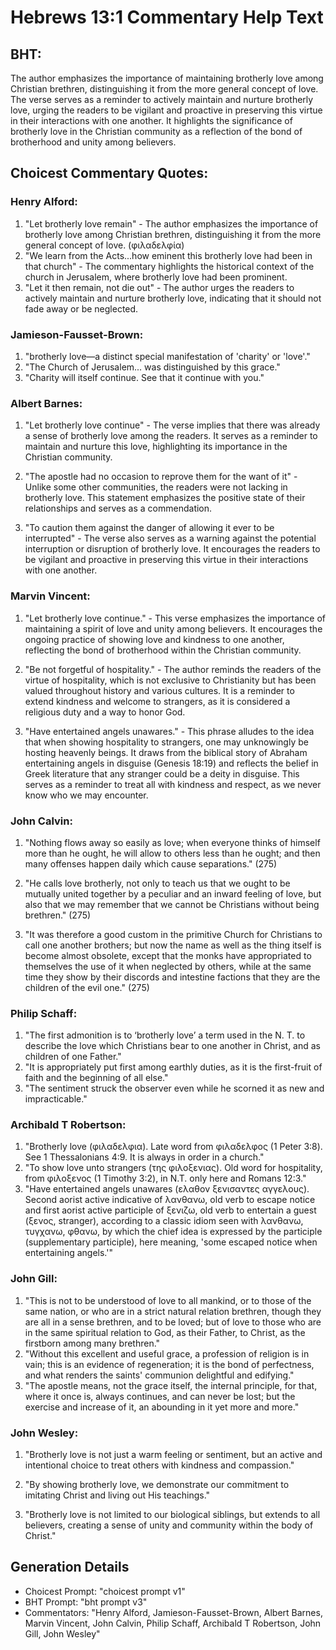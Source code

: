 # Hebrews 13:1 Commentary Help Text

## BHT:
The author emphasizes the importance of maintaining brotherly love among Christian brethren, distinguishing it from the more general concept of love. The verse serves as a reminder to actively maintain and nurture brotherly love, urging the readers to be vigilant and proactive in preserving this virtue in their interactions with one another. It highlights the significance of brotherly love in the Christian community as a reflection of the bond of brotherhood and unity among believers.

## Choicest Commentary Quotes:
### Henry Alford:
1. "Let brotherly love remain" - The author emphasizes the importance of brotherly love among Christian brethren, distinguishing it from the more general concept of love. (φιλαδελφία)
2. "We learn from the Acts...how eminent this brotherly love had been in that church" - The commentary highlights the historical context of the church in Jerusalem, where brotherly love had been prominent.
3. "Let it then remain, not die out" - The author urges the readers to actively maintain and nurture brotherly love, indicating that it should not fade away or be neglected.

### Jamieson-Fausset-Brown:
1. "brotherly love—a distinct special manifestation of 'charity' or 'love'." 
2. "The Church of Jerusalem... was distinguished by this grace."
3. "Charity will itself continue. See that it continue with you."

### Albert Barnes:
1. "Let brotherly love continue" - The verse implies that there was already a sense of brotherly love among the readers. It serves as a reminder to maintain and nurture this love, highlighting its importance in the Christian community.

2. "The apostle had no occasion to reprove them for the want of it" - Unlike some other communities, the readers were not lacking in brotherly love. This statement emphasizes the positive state of their relationships and serves as a commendation.

3. "To caution them against the danger of allowing it ever to be interrupted" - The verse also serves as a warning against the potential interruption or disruption of brotherly love. It encourages the readers to be vigilant and proactive in preserving this virtue in their interactions with one another.

### Marvin Vincent:
1. "Let brotherly love continue." - This verse emphasizes the importance of maintaining a spirit of love and unity among believers. It encourages the ongoing practice of showing love and kindness to one another, reflecting the bond of brotherhood within the Christian community.

2. "Be not forgetful of hospitality." - The author reminds the readers of the virtue of hospitality, which is not exclusive to Christianity but has been valued throughout history and various cultures. It is a reminder to extend kindness and welcome to strangers, as it is considered a religious duty and a way to honor God.

3. "Have entertained angels unawares." - This phrase alludes to the idea that when showing hospitality to strangers, one may unknowingly be hosting heavenly beings. It draws from the biblical story of Abraham entertaining angels in disguise (Genesis 18:19) and reflects the belief in Greek literature that any stranger could be a deity in disguise. This serves as a reminder to treat all with kindness and respect, as we never know who we may encounter.

### John Calvin:
1. "Nothing flows away so easily as love; when everyone thinks of himself more than he ought, he will allow to others less than he ought; and then many offenses happen daily which cause separations." (275)

2. "He calls love brotherly, not only to teach us that we ought to be mutually united together by a peculiar and an inward feeling of love, but also that we may remember that we cannot be Christians without being brethren." (275)

3. "It was therefore a good custom in the primitive Church for Christians to call one another brothers; but now the name as well as the thing itself is become almost obsolete, except that the monks have appropriated to themselves the use of it when neglected by others, while at the same time they show by their discords and intestine factions that they are the children of the evil one." (275)

### Philip Schaff:
1. "The first admonition is to ‘brotherly love’ a term used in the N. T. to describe the love which Christians bear to one another in Christ, and as children of one Father."
2. "It is appropriately put first among earthly duties, as it is the first-fruit of faith and the beginning of all else."
3. "The sentiment struck the observer even while he scorned it as new and impracticable."

### Archibald T Robertson:
1. "Brotherly love (φιλαδελφια). Late word from φιλαδελφος (1 Peter 3:8). See 1 Thessalonians 4:9. It is always in order in a church."
2. "To show love unto strangers (της φιλοξενιας). Old word for hospitality, from φιλοξενος (1 Timothy 3:2), in N.T. only here and Romans 12:3."
3. "Have entertained angels unawares (ελαθον ξενισαντες αγγελους). Second aorist active indicative of λανθανω, old verb to escape notice and first aorist active participle of ξενιζω, old verb to entertain a guest (ξενος, stranger), according to a classic idiom seen with λανθανω, τυγχανω, φθανω, by which the chief idea is expressed by the participle (supplementary participle), here meaning, 'some escaped notice when entertaining angels.'"

### John Gill:
1. "This is not to be understood of love to all mankind, or to those of the same nation, or who are in a strict natural relation brethren, though they are all in a sense brethren, and to be loved; but of love to those who are in the same spiritual relation to God, as their Father, to Christ, as the firstborn among many brethren."
2. "Without this excellent and useful grace, a profession of religion is in vain; this is an evidence of regeneration; it is the bond of perfectness, and what renders the saints' communion delightful and edifying."
3. "The apostle means, not the grace itself, the internal principle, for that, where it once is, always continues, and can never be lost; but the exercise and increase of it, an abounding in it yet more and more."

### John Wesley:
1. "Brotherly love is not just a warm feeling or sentiment, but an active and intentional choice to treat others with kindness and compassion." 

2. "By showing brotherly love, we demonstrate our commitment to imitating Christ and living out His teachings." 

3. "Brotherly love is not limited to our biological siblings, but extends to all believers, creating a sense of unity and community within the body of Christ."


## Generation Details
- Choicest Prompt: "choicest prompt v1"
- BHT Prompt: "bht prompt v3"
- Commentators: "Henry Alford, Jamieson-Fausset-Brown, Albert Barnes, Marvin Vincent, John Calvin, Philip Schaff, Archibald T Robertson, John Gill, John Wesley"
